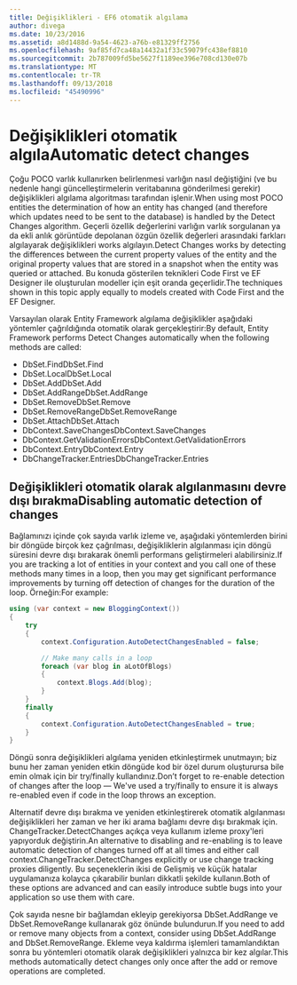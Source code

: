 ```yaml
---
title: Değişiklikleri - EF6 otomatik algılama
author: divega
ms.date: 10/23/2016
ms.assetid: a8d1488d-9a54-4623-a76b-e81329ff2756
ms.openlocfilehash: 9af85fd7ca48a14432a1f33c59079fc438ef8810
ms.sourcegitcommit: 2b787009fd5be5627f1189ee396e708cd130e07b
ms.translationtype: MT
ms.contentlocale: tr-TR
ms.lasthandoff: 09/13/2018
ms.locfileid: "45490996"
---
```

# <a name="automatic-detect-changes"></a><span data-ttu-id="d44a4-102">Değişiklikleri otomatik algıla</span><span class="sxs-lookup"><span data-stu-id="d44a4-102">Automatic detect changes</span></span>
<span data-ttu-id="d44a4-103">Çoğu POCO varlık kullanırken belirlenmesi varlığın nasıl değiştiğini (ve bu nedenle hangi güncelleştirmelerin veritabanına gönderilmesi gerekir) değişiklikleri algılama algoritması tarafından işlenir.</span><span class="sxs-lookup"><span data-stu-id="d44a4-103">When using most POCO entities the determination of how an entity has changed (and therefore which updates need to be sent to the database) is handled by the Detect Changes algorithm.</span></span> <span data-ttu-id="d44a4-104">Geçerli özellik değerlerini varlığın varlık sorgulanan ya da ekli anlık görüntüde depolanan özgün özellik değerleri arasındaki farkları algılayarak değişiklikleri works algılayın.</span><span class="sxs-lookup"><span data-stu-id="d44a4-104">Detect Changes works by detecting the differences between the current property values of the entity and the original property values that are stored in a snapshot when the entity was queried or attached.</span></span> <span data-ttu-id="d44a4-105">Bu konuda gösterilen teknikleri Code First ve EF Designer ile oluşturulan modeller için eşit oranda geçerlidir.</span><span class="sxs-lookup"><span data-stu-id="d44a4-105">The techniques shown in this topic apply equally to models created with Code First and the EF Designer.</span></span>  

<span data-ttu-id="d44a4-106">Varsayılan olarak Entity Framework algılama değişiklikler aşağıdaki yöntemler çağrıldığında otomatik olarak gerçekleştirir:</span><span class="sxs-lookup"><span data-stu-id="d44a4-106">By default, Entity Framework performs Detect Changes automatically when the following methods are called:</span></span>  

- <span data-ttu-id="d44a4-107">DbSet.Find</span><span class="sxs-lookup"><span data-stu-id="d44a4-107">DbSet.Find</span></span>  
- <span data-ttu-id="d44a4-108">DbSet.Local</span><span class="sxs-lookup"><span data-stu-id="d44a4-108">DbSet.Local</span></span>  
- <span data-ttu-id="d44a4-109">DbSet.Add</span><span class="sxs-lookup"><span data-stu-id="d44a4-109">DbSet.Add</span></span>  
- <span data-ttu-id="d44a4-110">DbSet.AddRange</span><span class="sxs-lookup"><span data-stu-id="d44a4-110">DbSet.AddRange</span></span>
- <span data-ttu-id="d44a4-111">DbSet.Remove</span><span class="sxs-lookup"><span data-stu-id="d44a4-111">DbSet.Remove</span></span>  
- <span data-ttu-id="d44a4-112">DbSet.RemoveRange</span><span class="sxs-lookup"><span data-stu-id="d44a4-112">DbSet.RemoveRange</span></span>
- <span data-ttu-id="d44a4-113">DbSet.Attach</span><span class="sxs-lookup"><span data-stu-id="d44a4-113">DbSet.Attach</span></span>  
- <span data-ttu-id="d44a4-114">DbContext.SaveChanges</span><span class="sxs-lookup"><span data-stu-id="d44a4-114">DbContext.SaveChanges</span></span>  
- <span data-ttu-id="d44a4-115">DbContext.GetValidationErrors</span><span class="sxs-lookup"><span data-stu-id="d44a4-115">DbContext.GetValidationErrors</span></span>  
- <span data-ttu-id="d44a4-116">DbContext.Entry</span><span class="sxs-lookup"><span data-stu-id="d44a4-116">DbContext.Entry</span></span>  
- <span data-ttu-id="d44a4-117">DbChangeTracker.Entries</span><span class="sxs-lookup"><span data-stu-id="d44a4-117">DbChangeTracker.Entries</span></span>  

## <a name="disabling-automatic-detection-of-changes"></a><span data-ttu-id="d44a4-118">Değişiklikleri otomatik olarak algılanmasını devre dışı bırakma</span><span class="sxs-lookup"><span data-stu-id="d44a4-118">Disabling automatic detection of changes</span></span>  

<span data-ttu-id="d44a4-119">Bağlamınızı içinde çok sayıda varlık izleme ve, aşağıdaki yöntemlerden birini bir döngüde birçok kez çağrılması, değişikliklerin algılanması için döngü süresini devre dışı bırakarak önemli performans geliştirmeleri alabilirsiniz.</span><span class="sxs-lookup"><span data-stu-id="d44a4-119">If you are tracking a lot of entities in your context and you call one of these methods many times in a loop, then you may get significant performance improvements by turning off detection of changes for the duration of the loop.</span></span> <span data-ttu-id="d44a4-120">Örneğin:</span><span class="sxs-lookup"><span data-stu-id="d44a4-120">For example:</span></span>  

``` csharp
using (var context = new BloggingContext())
{
    try
    {
        context.Configuration.AutoDetectChangesEnabled = false;

        // Make many calls in a loop
        foreach (var blog in aLotOfBlogs)
        {
            context.Blogs.Add(blog);
        }
    }
    finally
    {
        context.Configuration.AutoDetectChangesEnabled = true;
    }
}
```  

<span data-ttu-id="d44a4-121">Döngü sonra değişiklikleri algılama yeniden etkinleştirmek unutmayın; biz bunu her zaman yeniden etkin döngüde kod bir özel durum oluşturursa bile emin olmak için bir try/finally kullandınız.</span><span class="sxs-lookup"><span data-stu-id="d44a4-121">Don’t forget to re-enable detection of changes after the loop — We've used a try/finally to ensure it is always re-enabled even if code in the loop throws an exception.</span></span>  

<span data-ttu-id="d44a4-122">Alternatif devre dışı bırakma ve yeniden etkinleştirerek otomatik algılanması değişiklikleri her zaman ve her iki arama bağlamı devre dışı bırakmak için. ChangeTracker.DetectChanges açıkça veya kullanım izleme proxy'leri yapıyorduk değiştirin.</span><span class="sxs-lookup"><span data-stu-id="d44a4-122">An alternative to disabling and re-enabling is to leave automatic detection of changes turned off at all times and either call context.ChangeTracker.DetectChanges explicitly or use change tracking proxies diligently.</span></span> <span data-ttu-id="d44a4-123">Bu seçeneklerin ikisi de Gelişmiş ve küçük hatalar uygulamanıza kolayca çıkarabilir bunları dikkatli şekilde kullanın.</span><span class="sxs-lookup"><span data-stu-id="d44a4-123">Both of these options are advanced and can easily introduce subtle bugs into your application so use them with care.</span></span>  

<span data-ttu-id="d44a4-124">Çok sayıda nesne bir bağlamdan ekleyip gerekiyorsa DbSet.AddRange ve DbSet.RemoveRange kullanarak göz önünde bulundurun.</span><span class="sxs-lookup"><span data-stu-id="d44a4-124">If you need to add or remove many objects from a context, consider using DbSet.AddRange and DbSet.RemoveRange.</span></span> <span data-ttu-id="d44a4-125">Ekleme veya kaldırma işlemleri tamamlandıktan sonra bu yöntemleri otomatik olarak değişiklikleri yalnızca bir kez algılar.</span><span class="sxs-lookup"><span data-stu-id="d44a4-125">This methods automatically detect changes only once after the add or remove operations are completed.</span></span> 
